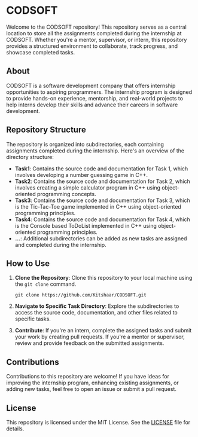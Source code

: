 # CODSOFT

Welcome to the CODSOFT repository! This repository serves as a central location to store all the assignments completed during the internship at CODSOFT. Whether you're a mentor, supervisor, or intern, this repository provides a structured environment to collaborate, track progress, and showcase completed tasks.

## About

CODSOFT is a software development company that offers internship opportunities to aspiring programmers. The internship program is designed to provide hands-on experience, mentorship, and real-world projects to help interns develop their skills and advance their careers in software development.

## Repository Structure

The repository is organized into subdirectories, each containing assignments completed during the internship. Here's an overview of the directory structure:

- **Task1**: Contains the source code and documentation for Task 1, which involves developing a number guessing game in C++.
- **Task2**: Contains the source code and documentation for Task 2, which involves creating a simple calculator program in C++ using object-oriented programming concepts.
- **Task3**: Contains the source code and documentation for Task 3, which is the Tic-Tac-Toe game implemented in C++ using object-oriented programming principles.
- **Task4**: Contains the source code and documentation for Task 4, which is the Console based ToDoList implemented in C++ using object-oriented programming principles.
- **...**: Additional subdirectories can be added as new tasks are assigned and completed during the internship.

## How to Use

1. **Clone the Repository**: Clone this repository to your local machine using the `git clone` command.
   ```
   git clone https://github.com/Kitshaar/CODSOFT.git
   ```

2. **Navigate to Specific Task Directory**: Explore the subdirectories to access the source code, documentation, and other files related to specific tasks.

3. **Contribute**: If you're an intern, complete the assigned tasks and submit your work by creating pull requests. If you're a mentor or supervisor, review and provide feedback on the submitted assignments.

## Contributions

Contributions to this repository are welcome! If you have ideas for improving the internship program, enhancing existing assignments, or adding new tasks, feel free to open an issue or submit a pull request.

## License

This repository is licensed under the MIT License. See the [LICENSE](LICENSE) file for details.

